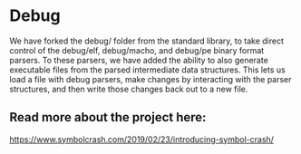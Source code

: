 # Debug
We have forked the debug/ folder from the standard library, to take direct control of the debug/elf, debug/macho, and debug/pe binary format parsers. To these parsers, we have added the ability to also generate executable files from the parsed intermediate data structures. This lets us load a file with debug parsers, make changes by interacting with the parser structures, and then write those changes back out to a new file.


## Read more about the project here:
https://www.symbolcrash.com/2019/02/23/introducing-symbol-crash/
